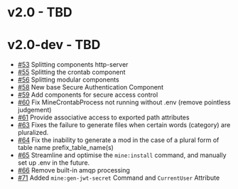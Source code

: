 # v2.0 - TBD

# v2.0-dev - TBD

- [#53](https://github.com/mineadmin/components/pull/53) Splitting components http-server
- [#55](https://github.com/mineadmin/components/pull/55) Splitting the crontab component
- [#56](https://github.com/mineadmin/components/pull/56) Splitting modular components
- [#58](https://github.com/mineadmin/components/pull/58) New base Secure Authentication Component
- [#59](https://github.com/mineadmin/components/pull/59) Add components for secure access control
- [#60](https://github.com/mineadmin/components/pull/60) Fix MineCrontabProcess not running without .env (remove pointless judgement)
- [#61](https://github.com/mineadmin/components/pull/61) Provide associative access to exported path attributes
- [#63](https://github.com/mineadmin/components/pull/63) Fixes the failure to generate files when certain words (category) are pluralized.
- [#64](https://github.com/mineadmin/components/pull/64) Fix the inability to generate a mod in the case of a plural form of table name prefix_table_name(s)
- [#65](https://github.com/mineadmin/components/pull/65) Streamline and optimise the `mine:install` command, and manually set up .env in the future.
- [#66](https://github.com/mineadmin/components/pull/66) Remove built-in amqp processing
- [#71](https://github.com/mineadmin/components/pull/71) Added `mine:gen-jwt-secret` Command and `CurrentUser` Attribute